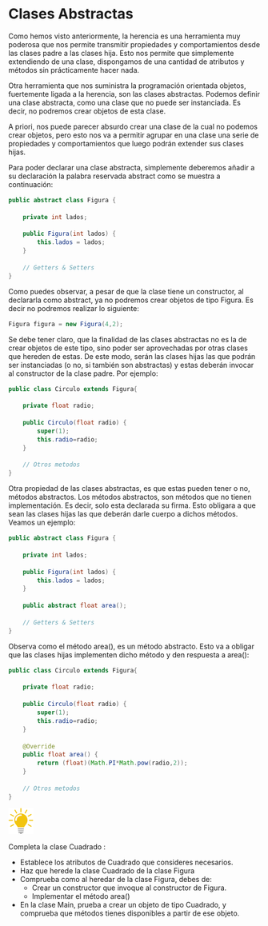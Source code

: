 # Clases Abstractas

Como hemos visto anteriormente, la herencia es una herramienta muy poderosa que nos permite transmitir propiedades y comportamientos desde las clases padre a las clases hija. Esto nos permite que simplemente extendiendo de una clase, dispongamos de una cantidad de atributos y métodos sin prácticamente hacer nada.

Otra herramienta que nos suministra la programación orientada objetos, fuertemente ligada a la herencia, son las clases abstractas. Podemos definir una clase abstracta, como una clase que no puede ser instanciada. Es decir, no podremos crear objetos de esta clase.

A priori, nos puede parecer absurdo crear una clase de la cual no podemos crear objetos, pero esto nos va a permitir agrupar en una clase una serie de propiedades y comportamientos que luego podrán extender sus clases hijas.

Para poder declarar una clase abstracta, simplemente deberemos añadir a su declaración la palabra reservada abstract como se muestra a continuación:

```java
public abstract class Figura {

    private int lados;

    public Figura(int lados) {
        this.lados = lados;
    }

    // Getters & Setters
}
```

Como puedes observar, a pesar de que la clase tiene un constructor, al declararla como abstract, ya no podremos crear objetos de tipo Figura. Es decir no podremos realizar lo siguiente:

```java
Figura figura = new Figura(4,2);
```

Se debe tener claro, que la finalidad de las clases abstractas no es la de crear objetos de este tipo, sino poder ser aprovechadas por otras clases que hereden de estas. De este modo, serán las clases hijas las que podrán ser instanciadas (o no, si también son abstractas) y estas deberán invocar al constructor de la clase padre. Por ejemplo:

```java
public class Circulo extends Figura{

    private float radio;
    
    public Circulo(float radio) {
        super(1);
        this.radio=radio;
    }

    // Otros metodos
}
```



Otra propiedad de las clases abstractas, es que estas pueden tener o no, métodos abstractos. Los métodos abstractos, son métodos que no tienen implementación. Es decir, solo esta declarada su firma. Esto obligara a que sean las clases hijas las que deberán darle cuerpo a dichos métodos. Veamos un ejemplo:

```java
public abstract class Figura {
    
    private int lados;

    public Figura(int lados) {
        this.lados = lados;
    }

    public abstract float area();

    // Getters & Setters
}
```

Observa como el método area(), es un método abstracto. Esto va a obligar que las clases hijas implementen dicho método y den respuesta a area():

```java
public class Circulo extends Figura{

    private float radio;
    
    public Circulo(float radio) {
        super(1);
        this.radio=radio;
    }

    @Override
    public float area() {
        return (float)(Math.PI*Math.pow(radio,2));
    }

    // Otros metodos
}
```

![](../../../images/bumb.png)

Completa la clase Cuadrado :

- Establece los atributos de Cuadrado que consideres necesarios.
- Haz que herede la clase Cuadrado de la clase Figura
- Comprueba como al heredar de la clase Figura, debes de:
  - Crear un constructor que invoque al constructor de Figura.
  - Implementar el método area()
- En la clase Main, prueba a crear un objeto de tipo Cuadrado, y comprueba que métodos tienes disponibles a partir de ese objeto.